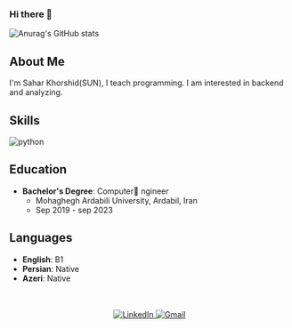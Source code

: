 ### Hi there 👋
![Anurag's GitHub stats](https://github-readme-stats.vercel.app/api?username=SaharSun&show_icons=true&theme=radical)
<!--
**SaharSun/SaharSun** is a ✨ _special_ ✨ repository because its `README.md` (this file) appears on your GitHub profile.

Here are some ideas to get you started:

- 🔭 I’m currently working on ...
- 🌱 I’m currently learning Golang , python , BI
- 👯 I’m looking to collaborate on backend with go & BI with python
- 🤔 I’m looking for help with ...
- 💬 Ask me about Python:{pandas,numpy} ; DataBase:{Microsoft sql server , Mongo DB} , Go:{gin} 
- 📫 How to reach me: ...
- 😄 Pronouns: ...
- ⚡ Fun fact: I started Bi and go for backend
-->

## About Me
I'm Sahar Khorshid(SUN), I teach programming. I am interested in backend and analyzing. 

## Skills
  ![python]([https://img.shields.io/badge/Flutter-%230175C2.svg?style=flat&logo=flutter&logoColor=FFFFF](https://en.wikipedia.org/wiki/File:Python-logo-notext.svg)https://en.wikipedia.org/wiki/File:Python-logo-notext.svg)


  ## Education
- **Bachelor's Degree**: Computer ٍngineer
  - Mohaghegh Ardabili University, Ardabil, Iran
  - Sep 2019 - sep 2023

## Languages
- **English**: B1
- **Persian**: Native
- **Azeri**: Native

</br>
</br>

<div align="center">
  <a href="https://www.linkedin.com/in/saharkhorshid/">
    <img alt="LinkedIn" src="https://img.shields.io/badge/-LinkedIn-0A66C2?style=for-the-badge&logo=linkedin&logoColor=white" />
  </a>
  <a href="mailto:sahar8013@gmail.com">
    <img alt="Gmail" src="https://img.shields.io/badge/-GMAIL-D14836?style=for-the-badge&logo=gmail&logoColor=white" />
  </a>
</div>
